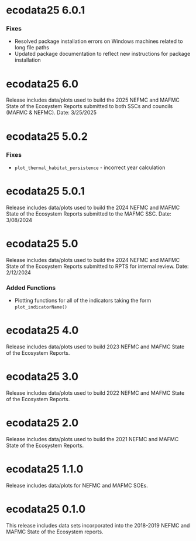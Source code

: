 # ecodata25 6.0.1

### Fixes

- Resolved package installation errors on Windows machines related to long file paths
- Updated package documentation to reflect new instructions for package installation

# ecodata25 6.0

Release includes data/plots used to build the 2025 NEFMC and MAFMC State of the Ecosystem Reports submitted to both SSCs and councils (MAFMC & NEFMC). Date: 3/25/2025

# ecodata25 5.0.2

### Fixes

- `plot_thermal_habitat_persistence` - incorrect year calculation

# ecodata25 5.0.1

Release includes data/plots used to build the 2024 NEFMC and MAFMC State of the Ecosystem Reports submitted to the MAFMC SSC. Date: 3/08/2024

# ecodata25 5.0

Release includes data/plots used to build the 2024 NEFMC and MAFMC State of the Ecosystem Reports submitted to RPTS for internal review. Date: 2/12/2024

### Added Functions

* Plotting functions for all of the indicators taking the form `plot_indicatorName()`

# ecodata25 4.0

Release includes data/plots used to build 2023 NEFMC and MAFMC State of the Ecosystem Reports.

# ecodata25 3.0

Release includes data/plots used to build 2022 NEFMC and MAFMC State of the Ecosystem Reports.

# ecodata25 2.0

Release includes data/plots used to build the 2021 NEFMC and MAFMC State of the Ecosystem Reports.

# ecodata25 1.1.0

Release includes data/plots for NEFMC and MAFMC SOEs.

# ecodata25 0.1.0

This release includes data sets incorporated into the 2018-2019 NEFMC and MAFMC State of the Ecosystem reports.
